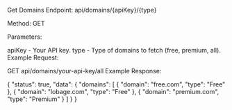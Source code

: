 Get Domains
Endpoint: api/domains/{apiKey}/{type}

Method: GET

Parameters:

apiKey - Your API key.
type - Type of domains to fetch (free, premium, all).
Example Request:

GET api/domains/your-api-key/all
Example Response:

{
    "status": true,
    "data": {
        "domains": [
            {
                "domain": "free.com",
                "type": "Free"
            },
            {
                "domain": "lobage.com",
                "type": "Free"
            },
            {
                "domain": "premium.com",
                "type": "Premium"
            }
        ]
    }
}
